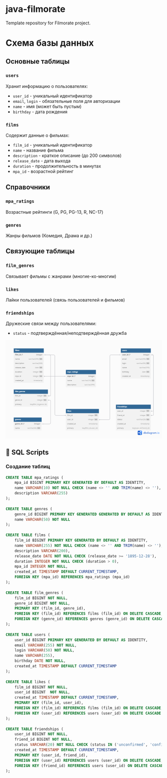 # java-filmorate
Template repository for Filmorate project.

# Схема базы данных

## Основные таблицы

### `users`
Хранит информацию о пользователях:
- `user_id` - уникальный идентификатор
- `email`, `login` - обязательные поля для авторизации
- `name` - имя (может быть пустым)
- `birthday` - дата рождения

### `films`
Содержит данные о фильмах:
- `film_id` - уникальный идентификатор
- `name` - название фильма
- `description` - краткое описание (до 200 символов)
- `release_date` - дата выхода
- `duration` - продолжительность в минутах
- `mpa_id` - возрастной рейтинг

## Справочники

### `mpa_ratings`
Возрастные рейтинги (G, PG, PG-13, R, NC-17)

### `genres`
Жанры фильмов (Комедия, Драма и др.)

## Связующие таблицы

### `film_genres`
Связывает фильмы с жанрами (многие-ко-многим)

### `likes`
Лайки пользователей (связь пользователей и фильмов)

### `friendships`
Дружеские связи между пользователями:
- `status` - подтверждённая/неподтверждённая дружба



![Описание схемы](docs/images/DB-scheme.png)


## 📜 SQL Scripts  

### **Создание таблиц**  
```sql
CREATE TABLE mpa_ratings (
    mpa_id BIGINT PRIMARY KEY GENERATED BY DEFAULT AS IDENTITY,
    name VARCHAR(10) NOT NULL CHECK (name <> '' AND TRIM(name) <> ''),
    description VARCHAR(255)
);

CREATE TABLE genres (
    genre_id BIGINT PRIMARY KEY GENERATED GENERATED BY DEFAULT AS IDENTITY,
    name VARCHAR(50) NOT NULL
);

CREATE TABLE films (
    film_id BIGINT PRIMARY KEY GENERATED BY DEFAULT AS IDENTITY,
    name VARCHAR(255) NOT NULL CHECK (name <> '' AND TRIM(name) <> ''),
    description VARCHAR(200),
    release_date DATE NOT NULL CHECK (release_date >= '1895-12-28'),
    duration INTEGER NOT NULL CHECK (duration > 0),
    mpa_id INTEGER NOT NULL,
    created_at TIMESTAMP DEFAULT CURRENT_TIMESTAMP,
    FOREIGN KEY (mpa_id) REFERENCES mpa_ratings (mpa_id)
);

CREATE TABLE film_genres (
    film_id BIGINT NOT NULL,
    genre_id BIGINT NOT NULL,
    PRIMARY KEY (film_id, genre_id),
    FOREIGN KEY (film_id) REFERENCES films (film_id) ON DELETE CASCADE,
    FOREIGN KEY (genre_id) REFERENCES genres (genre_id) ON DELETE CASCADE
);

CREATE TABLE users (
    user_id BIGINT PRIMARY KEY GENERATED BY DEFAULT AS IDENTITY,
    email VARCHAR(255) NOT NULL,
    login VARCHAR(50) NOT NULL,
    name VARCHAR(255),
    birthday DATE NOT NULL,
    created_at TIMESTAMP DEFAULT CURRENT_TIMESTAMP
);

CREATE TABLE likes (
    film_id BIGINT NOT NULL,
    user_id BIGINT  NOT NULL,
    created_at TIMESTAMP DEFAULT CURRENT_TIMESTAMP,
    PRIMARY KEY (film_id, user_id),
    FOREIGN KEY (film_id) REFERENCES films (film_id) ON DELETE CASCADE,
    FOREIGN KEY (user_id) REFERENCES users (user_id) ON DELETE CASCADE
);

CREATE TABLE friendships (
    user_id BIGINT NOT NULL,
    friend_id BIGINT NOT NULL,
    status VARCHAR(20) NOT NULL CHECK (status IN ('unconfirmed', 'confirmed')),
    created_at TIMESTAMP DEFAULT CURRENT_TIMESTAMP,
    PRIMARY KEY (user_id, friend_id),
    FOREIGN KEY (user_id) REFERENCES users (user_id) ON DELETE CASCADE,
    FOREIGN KEY (friend_id) REFERENCES users (user_id) ON DELETE CASCADE
);